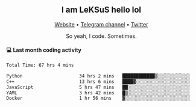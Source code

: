 <h2 align="center">I am LeKSuS hello lol</h2>
<div align="center">
  <a href="https://leksus.net">Website</a> •
  <a href="https://t.me/leksus_was_here">Telegram channel</a> •
  <a href="https://twitter.com/___LeKSuS___">Twitter</a>
</div>
<p align="center">So yeah, I code. Sometimes.</p>

#### :computer: Last month coding activity
<!--START_SECTION:waka-->

```txt
Total Time: 67 hrs 4 mins

Python                     34 hrs 2 mins   ████████████▒░░░░░░░░░░░░   49.62 %
C++                        13 hrs 6 mins   ████▓░░░░░░░░░░░░░░░░░░░░   19.09 %
JavaScript                 5 hrs 47 mins   ██░░░░░░░░░░░░░░░░░░░░░░░   08.43 %
YAML                       3 hrs 42 mins   █▒░░░░░░░░░░░░░░░░░░░░░░░   05.41 %
Docker                     1 hr 56 mins    ▓░░░░░░░░░░░░░░░░░░░░░░░░   02.83 %
```

<!--END_SECTION:waka-->

<!-- flag{4_l0t_0f_1nter35t1ng_th1ng5_4r3_1n_publ1c_d0m41n} -->
